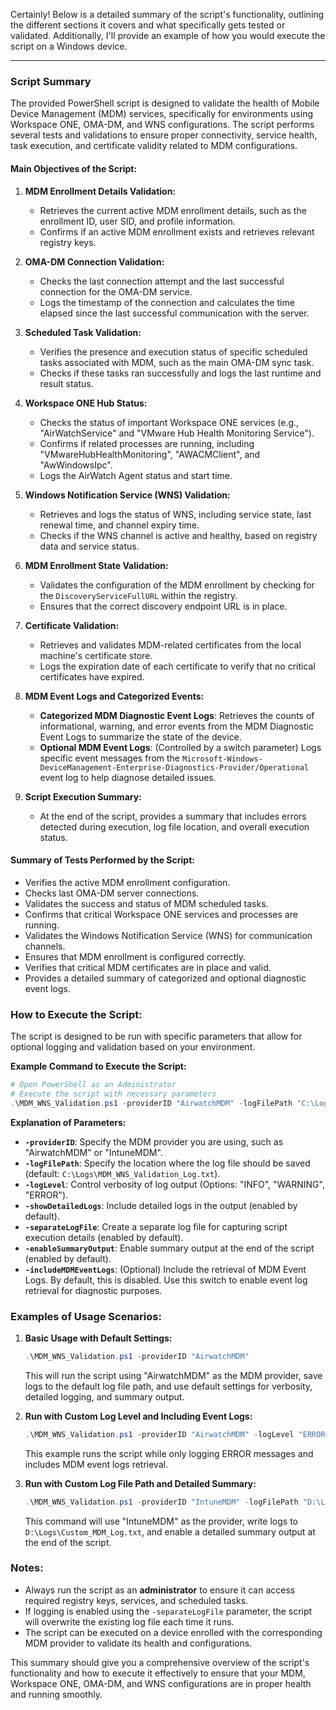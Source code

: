 Certainly! Below is a detailed summary of the script's functionality, outlining the different sections it covers and what specifically gets tested or validated. Additionally, I'll provide an example of how you would execute the script on a Windows device.

---

### **Script Summary**

The provided PowerShell script is designed to validate the health of Mobile Device Management (MDM) services, specifically for environments using Workspace ONE, OMA-DM, and WNS configurations. The script performs several tests and validations to ensure proper connectivity, service health, task execution, and certificate validity related to MDM configurations. 

#### **Main Objectives of the Script:**

1. **MDM Enrollment Details Validation:**
   - Retrieves the current active MDM enrollment details, such as the enrollment ID, user SID, and profile information.
   - Confirms if an active MDM enrollment exists and retrieves relevant registry keys.

2. **OMA-DM Connection Validation:**
   - Checks the last connection attempt and the last successful connection for the OMA-DM service.
   - Logs the timestamp of the connection and calculates the time elapsed since the last successful communication with the server.

3. **Scheduled Task Validation:**
   - Verifies the presence and execution status of specific scheduled tasks associated with MDM, such as the main OMA-DM sync task.
   - Checks if these tasks ran successfully and logs the last runtime and result status.

4. **Workspace ONE Hub Status:**
   - Checks the status of important Workspace ONE services (e.g., "AirWatchService" and "VMware Hub Health Monitoring Service").
   - Confirms if related processes are running, including "VMwareHubHealthMonitoring", "AWACMClient", and "AwWindowsIpc".
   - Logs the AirWatch Agent status and start time.

5. **Windows Notification Service (WNS) Validation:**
   - Retrieves and logs the status of WNS, including service state, last renewal time, and channel expiry time.
   - Checks if the WNS channel is active and healthy, based on registry data and service status.

6. **MDM Enrollment State Validation:**
   - Validates the configuration of the MDM enrollment by checking for the `DiscoveryServiceFullURL` within the registry.
   - Ensures that the correct discovery endpoint URL is in place.

7. **Certificate Validation:**
   - Retrieves and validates MDM-related certificates from the local machine's certificate store.
   - Logs the expiration date of each certificate to verify that no critical certificates have expired.

8. **MDM Event Logs and Categorized Events:**
   - **Categorized MDM Diagnostic Event Logs**: Retrieves the counts of informational, warning, and error events from the MDM Diagnostic Event Logs to summarize the state of the device.
   - **Optional MDM Event Logs**: (Controlled by a switch parameter) Logs specific event messages from the `Microsoft-Windows-DeviceManagement-Enterprise-Diagnostics-Provider/Operational` event log to help diagnose detailed issues.
  
9. **Script Execution Summary:**
   - At the end of the script, provides a summary that includes errors detected during execution, log file location, and overall execution status.

#### **Summary of Tests Performed by the Script:**
- Verifies the active MDM enrollment configuration.
- Checks last OMA-DM server connections.
- Validates the success and status of MDM scheduled tasks.
- Confirms that critical Workspace ONE services and processes are running.
- Validates the Windows Notification Service (WNS) for communication channels.
- Ensures that MDM enrollment is configured correctly.
- Verifies that critical MDM certificates are in place and valid.
- Provides a detailed summary of categorized and optional diagnostic event logs.

### **How to Execute the Script:**

The script is designed to be run with specific parameters that allow for optional logging and validation based on your environment.

**Example Command to Execute the Script:**
```powershell
# Open PowerShell as an Administrator
# Execute the script with necessary parameters
.\MDM_WNS_Validation.ps1 -providerID "AirwatchMDM" -logFilePath "C:\Logs\MDM_WNS_Validation_Log.txt" -logLevel "INFO" -showDetailedLogs -separateLogFile -enableSummaryOutput -includeMDMEventLogs
```

**Explanation of Parameters:**

- **`-providerID`**: Specify the MDM provider you are using, such as "AirwatchMDM" or "IntuneMDM".
- **`-logFilePath`**: Specify the location where the log file should be saved (default: `C:\Logs\MDM_WNS_Validation_Log.txt`).
- **`-logLevel`**: Control verbosity of log output (Options: "INFO", "WARNING", "ERROR").
- **`-showDetailedLogs`**: Include detailed logs in the output (enabled by default).
- **`-separateLogFile`**: Create a separate log file for capturing script execution details (enabled by default).
- **`-enableSummaryOutput`**: Enable summary output at the end of the script (enabled by default).
- **`-includeMDMEventLogs`**: (Optional) Include the retrieval of MDM Event Logs. By default, this is disabled. Use this switch to enable event log retrieval for diagnostic purposes.

### **Examples of Usage Scenarios:**

1. **Basic Usage with Default Settings:**
   ```powershell
   .\MDM_WNS_Validation.ps1 -providerID "AirwatchMDM"
   ```
   This will run the script using "AirwatchMDM" as the MDM provider, save logs to the default log file path, and use default settings for verbosity, detailed logging, and summary output.

2. **Run with Custom Log Level and Including Event Logs:**
   ```powershell
   .\MDM_WNS_Validation.ps1 -providerID "AirwatchMDM" -logLevel "ERROR" -includeMDMEventLogs
   ```
   This example runs the script while only logging ERROR messages and includes MDM event logs retrieval.

3. **Run with Custom Log File Path and Detailed Summary:**
   ```powershell
   .\MDM_WNS_Validation.ps1 -providerID "IntuneMDM" -logFilePath "D:\Logs\Custom_MDM_Log.txt" -enableSummaryOutput
   ```
   This command will use "IntuneMDM" as the provider, write logs to `D:\Logs\Custom_MDM_Log.txt`, and enable a detailed summary output at the end of the script.

### **Notes:**
- Always run the script as an **administrator** to ensure it can access required registry keys, services, and scheduled tasks.
- If logging is enabled using the `-separateLogFile` parameter, the script will overwrite the existing log file each time it runs.
- The script can be executed on a device enrolled with the corresponding MDM provider to validate its health and configurations.

This summary should give you a comprehensive overview of the script's functionality and how to execute it effectively to ensure that your MDM, Workspace ONE, OMA-DM, and WNS configurations are in proper health and running smoothly.

